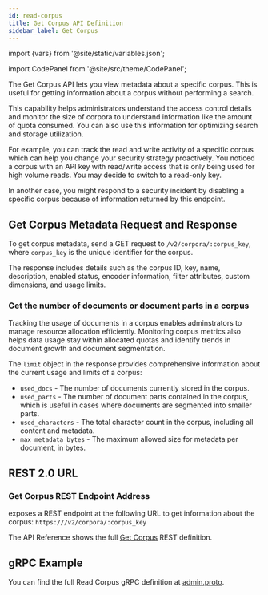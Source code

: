 ```yaml
---
id: read-corpus
title: Get Corpus API Definition
sidebar_label: Get Corpus
---
```


import {vars} from '@site/static/variables.json';

import CodePanel from '@site/src/theme/CodePanel';


The Get Corpus API lets you view metadata about a specific corpus.
This is useful for getting information about a corpus without performing a
search.

This capability helps administrators understand the access control details and
monitor the size of corpora to understand information like the amount of quota
consumed. You can also use this information for optimizing
search and storage utilization.

For example, you can track the read and write activity of a specific corpus
which can help you change your security strategy proactively. You noticed a
corpus with an API key with read/write access that is only being used for high
volume reads. You may decide to switch to a read-only key.

In another case, you might respond to a security incident by disabling a
specific corpus because of information returned by this endpoint.

## Get Corpus Metadata Request and Response

To get corpus metadata, send a GET request to `/v2/corpora/:corpus_key`, where
`corpus_key` is the unique identifier for the corpus.

The response includes details such as the corpus ID, key, name, description,
enabled status, encoder information, filter attributes, custom dimensions,
and usage limits.

### Get the number of documents or document parts in a corpus

Tracking the usage of documents in a corpus enables adminstrators to manage 
resource allocation efficiently. Monitoring corpus metrics also helps data 
usage stay within allocated quotas and identify trends in document growth and 
document segmentation.

The `limit` object in the response provides comprehensive information about the 
current usage and limits of a corpus:

* `used_docs` - The number of documents currently stored in the corpus.
* `used_parts` - The number of document parts contained in the corpus, 
  which is useful in cases where documents are segmented into smaller parts.
* `used_characters` - The total character count in the corpus, including all 
  content and metadata.
* `max_metadata_bytes` - The maximum allowed size for metadata per document, in bytes.

## REST 2.0 URL

### Get Corpus REST Endpoint Address

<Config v="names.product"/> exposes a REST endpoint at the following URL
to get information about the corpus:
<code>https://<Config v="domains.rest.admin"/>/v2/corpora/:corpus_key</code>

The API Reference shows the full [Get Corpus](/docs/rest-api/get-corpus) REST definition.

## gRPC Example

You can find the full Read Corpus gRPC definition at [admin.proto](https://github.com/vectara/protos/blob/main/admin.proto).
